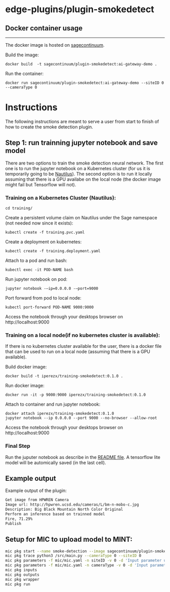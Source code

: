 # edge-plugins/plugin-smokedetect

## Docker container usage
-------------
The docker image is hosted on [sagecontinuum](https://hub.docker.com/orgs/sagecontinuum).

Build the image:
```
docker build  -t sagecontinuum/plugin-smokedetect:ai-gateway-demo .
```
Run the container:
```
docker run sagecontinuum/plugin-smokedetect:ai-gateway-demo --siteID 0 --cameraType 0
```
# Instructions
The following instructions are meant to serve a user from start to finish of how to create the smoke detection plugin.

## Step 1: run trainning jupyter notebook and save model
There are two options to train the smoke detection neural network. The first one is to
run the jupyter notebook on a Kubernetes cluster (for us it is temporarily going to be [Nautilus](https://nautilus.optiputer.net/)). The second option is to run it locally assuming that there is a GPU availabe on the local node (the docker image might fail but Tensorflow will not).
### Training on a Kubernetes Cluster (Nautilus):
```
cd training/
```
Create a persistent volume claim on Nautilus under the Sage namespace (not needed now since it exists):
```
kubectl create -f training.pvc.yaml
```

Create a deployment on kubernetes:
```
kubectl create -f training.deployment.yaml
```

Attach to a pod and run bash:
```
kubectl exec -it POD-NAME bash
```

Run jupyter notebook on pod:
```
jupyter notebook -—ip=0.0.0.0 -—port=9000
```

Port forward from pod to local node:
```
kubectl port-forward POD-NAME 9000:9000
```
Access the notebook through your desktops browser on http://localhost:9000 

### Training on a local node(if no kubernetes cluster is available):
If there is no kubernetes cluster available for the user, there is a docker file that can be used to run on a local node (assuming that there is a GPU available).

Build docker image:
```
docker build -t iperezx/training-smokedetect:0.1.0 .
```

Run docker image:
```
docker run -it -p 9000:9000 iperezx/training-smokedetect:0.1.0
```

Attach to container and run jupyter notebook:
```
docker attach iperezx/training-smokedetect:0.1.0
jupyter notebook --ip 0.0.0.0 --port 9000 --no-browser --allow-root
```

Access the notebook through your desktops browser on http://localhost:9000 

### Final Step
Run the juputer notebook as describe in the [README file](https://gitlab.nautilus.optiputer.net/i3perez/keras-smoke-detection/-/blob/master/README.md). A tensorflow lite model will be automically saved (in the last cell).


## Example output

Example output of the plugin:
```bash
Get image from HPWREN Camera
Image url: http://hpwren.ucsd.edu/cameras/L/bm-n-mobo-c.jpg
Description: Big Black Mountain North Color Original
Perform an inference based on trainned model
Fire, 71.29%
Publish
```

## Setup for MIC to upload model to MINT:

```bash
mic pkg start --name smoke-detection --image sagecontinuum/plugin-smokedetect:ai-gateway-demo
mic pkg trace python3 /src/main.py --cameraType 0 --siteID 0
mic pkg parameters -f mic/mic.yaml -n siteID -v 0 -d 'Input parameter used to provide the hpwren camera site'
mic pkg parameters -f mic/mic.yaml -n cameraType -v 0 -d 'Input parameter used to provide the hpwren camera type'
mic pkg inputs
mic pkg outputs
mic pkg wrapper
mic pkg run
```
